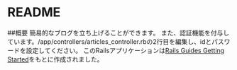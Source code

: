# README

##概要
簡易的なブログを立ち上げることができます。
また、認証機能を付与しています。/app/controllers/articles_controller.rbの2行目を編集し、idとパスワードを設定してください。
このRailsアプリケーションは[Rails Guides Getting Started](https://guides.rubyonrails.org/getting_started.html#basic-authentication)をもとに作成されました。
